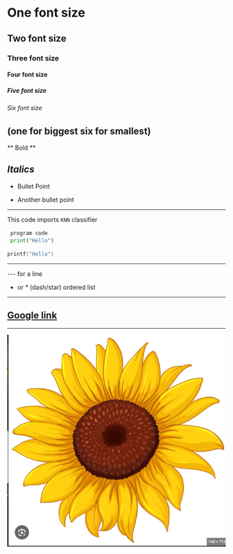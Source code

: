 #  One font size
## Two font size
### Three font size
#### Four font size
##### Five  font size
###### Six font size

(one for biggest six for smallest)
---
** Bold **

_Italics_
---
- Bullet Point
* Another bullet point

---
 This code imports `KNN` classifier
```python
 program code
 print("Hello") 
```
```c
printf("Hello")
```
---

--- for a line
- or * (dash/star) ordered list
---

## [Google link](https://www.google.com/)
---

![Flower lonk](https://github.com/tejashazaree/Road-Accident---Data-Analysis---Excel/blob/main/Images/flower.PNG)
